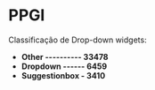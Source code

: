 # PPGI

Classificação de Drop-down widgets:

* **Other ---------- 33478**
* **Dropdown ------ 6459**
* **Suggestionbox - 3410**
